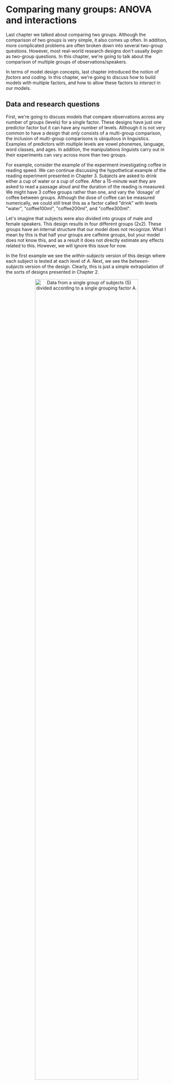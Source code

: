 


# Comparing many groups: ANOVA and interactions

Last chapter we talked about comparing two groups. Although the comparison of two groups is very simple, it also comes up often. In addition, more complicated problems are often broken down into several two-group questions. However, most real-world research designs don't usually *begin* as two-group questions. In this chapter, we're going to talk about the comparison of multiple groups of observations/speakers. 

In terms of model design concepts, last chapter introduced the notion of *factors* and *coding*. In this chapter, we're going to discuss how to build models with multiple factors, and how to allow these factors to *interact* in our models. 

## Data and research questions 
 
First, we're going to discuss models that compare observations across any number of groups (levels) for a single factor. These designs have just one predictor factor but it can have any number of levels. Although it is not very common to have a design that *only* consists of a multi-group comparison, the inclusion of multi-group comparisons is ubiquitous in linguistics. Examples of predictors with multiple levels are vowel phonemes, language, word classes, and ages. In addition, the manipulations linguists carry out in their experiments can vary across more than two groups. 

For example, consider the example of the experiment investigating coffee in reading speed. We can continue discussing the hypothetical example of the reading experiment presented in Chapter 3. Subjects are asked to drink either a cup of water or a cup of coffee. After a 15-minute wait they are asked to read a passage aloud and the duration of the reading is measured. We might have 3 coffee groups rather than one, and vary the 'dosage' of coffee between groups. Although the dose of coffee can be measured numerically, we could still treat this as a factor called "drink" with levels "water", "coffee100ml", "coffee200ml", and "coffee300ml".

Let's imagine that subjects were also divided into groups of male and female speakers. This design results in four different groups (2x2). These groups have an internal structure that our model does not recognize. What I mean by this is that half your groups are caffeine groups, but your model does not know this, and as a result it does not directly estimate any effects related to this. However, we will ignore this issue for now.

In the first example we see the *within-subjects* version of this design where each subject is tested at each level of $A$. Next, we see the *between-subjects* version of the design. Clearly, this is just a simple extrapolation of the sorts of designs presented in Chapter 2. 

<div class="figure" style="text-align: center">
<img src="./images/design_ch4_1.png" alt="Data from a single group of subjects (S) divided according to a single grouping factor A." width="80%" />
<p class="caption">(\#fig:F4-designfig)Data from a single group of subjects (S) divided according to a single grouping factor A.</p>
</div>

To analyze data like this, you should have it in a dataframe with one row for each observation. Then, one column should contain the dependent variable, the variable whose variation you're trying to predict. Another column should contain information about which group each observation belongs to (the factor). 

We're going to keep working with the Hillenbrand et al. data, that we have been discussing in every chapter to this point. This time we're going to work with all four groups of speakers: `b` (boys), `g` (girls), `m` (men), and `w` (women).


```r
# load brms
library (brms)
# load data from course website
url1 = "https://raw.githubusercontent.com/santiagobarreda/stats-class/master/data/"
h95 = read.csv (url(paste0 (url1, "03_h95_vowel_data.csv")))
```

Our potential research questions are substantially more complicated than in the two-group case. First, there are four groups now, meaning we could potentially make 6 2-group comparisons. Second, the groups differ along multiple dimensions, making it more difficult to make two-group comparisons that ask one single question. For example, the 'man' and 'girl' groups differ according to 'adultness' *and* 'gender.' How could we know what part of their f0 difference we should attribute to adultness and what part we should attribute to maleness?

<div class="figure">
<img src="04_files/figure-html/F4-datacomparison-1.png" alt="(left) Comparison of the four groups (middle) Comparison of productions based on whether the speaker is an adult (right) Comparison of all productions based on whether the speaker is male." width="768" />
<p class="caption">(\#fig:F4-datacomparison)(left) Comparison of the four groups (middle) Comparison of productions based on whether the speaker is an adult (right) Comparison of all productions based on whether the speaker is male.</p>
</div>

We can consider our data in several ways: as four independent groups, or as two 2-groups comparisons (adult vs child, female vs male). We're going to focus on the 4-way comparison first, and later talk about models that make multiple comparisons simultaneously. 

<div class="figure">
<img src="04_files/figure-html/F4-speakerboxplots-1.png" alt="(left) Boxplots presenting each speaker's production of f0 for boys (red), girls (yellow), men (green), and women (teal). (right) Densities of the overall distributions for each group." width="768" />
<p class="caption">(\#fig:F4-speakerboxplots)(left) Boxplots presenting each speaker's production of f0 for boys (red), girls (yellow), men (green), and women (teal). (right) Densities of the overall distributions for each group.</p>
</div>

### Factors as 'batches' effects

R treats nominal, categorical predictors as *factors* and assumes that each different label is a different group. Each group of a factor is called a *level*. Actually, we've been using factors all along because our `speaker` predictor is a factor and the individual participants are levels! As far as our models are concerned, participant/speaker/subject has no special status as a predictor and it is just a factor with many levels. 

When you have groups in your model that are 'thematically' related, you can 'batch' them together in a factor. For example you may have 4 groups of speakers based on native language. You can treat these four groups as levels of a factor. Implicitly, this tells your model that these four groups are related somehow. You know that they are related by being first language groups. However, keep in mind your model 'knows' next to nothing. Actually, the way you tell your model that these groups are related is precisely by treating them as levels of the same factor rather than as unrelated groups.

For example, the same speakers might be divided into women and men. This would introduce two new levels into our design. However, should we just through men and women into the language factor: Italians, Germans, English, Russians, Men and Women? We could definitely do this, no one ill stop us. But this doesn't make much *sense*. Instead, it makes sense to split these groups into two batches of levels: one factor with four language levels, and one factor with two gender levels. 

A `factor` is actually a data type in R. It's basically the same as a vector of words (or numbers!), but it has some additional properties that are useful. For example, consider our `group` predictor, which tells us which group each speaker falls into. Initially it is a character vector. We see that the first few tokens are produced by men (`m`), and that there is no numerical value associated with these letter labels. The `unique` function returns all unique labels in the vector, in the order that they appear in the vector. 


```r
# see the first 6 observations
head (h95$group)   
## [1] "b" "b" "b" "b" "b" "b"

# class starts as a character vector
class (h95$group)   
## [1] "character"

# no numerical values
head (as.numeric (h95$group))  
## Warning in head(as.numeric(h95$group)): NAs introduced by coercion
## [1] NA NA NA NA NA NA

# we can see the number of unique groups
unique (h95$group)  
## [1] "b" "g" "m" "w"
```

We can turn the character vector `group` into a factor vector `group_f`. The benefit of this is that these nominal labels now have an inherent ordering, and associated numerical values. R functions such as `brm` turn your nominal (non-numeric) predictors into factors in the process of fitting the model. Doing this yourself gives you control over how they will be handled. 


```r
# we can turn it into a factor in R
h95$group_f = factor(h95$group) 

# now it has official levels
levels(h95$group_f)  
## [1] "b" "g" "m" "w"

# now it has nuerical values
head (as.numeric (h95$group_f))  
## [1] 1 1 1 1 1 1
```

By default factor levels are ordered alphabetically. This means that if we are using sum coding we omit the `w` parameter (the 'last group') and if we are using treatment coding, the intercept will be equal to `m` (the 'first' group). You can control this behavior by re-ordering the factor levels as below:


```r
h95$group_f2 = factor (h95$group_f, levels = c('w','m','g','b'))

levels (h95$group_f2)
## [1] "w" "m" "g" "b"

# note that 'm' is now the second category
head (as.numeric (h95$group_f2))  
## [1] 4 4 4 4 4 4
```

After this reordering, we would omit the (last) `b` parameter under sum coding, and under treatment coding the first group (`w`) would be equal to the intercept. 

In general, representing all groups requires about one variable per group. Our single predictor, `group`, has four levels: `b`,`g`,`m`, and `w`. For models where the predictor is a factor with more than two levels, we can represent the predictor in a vector like this, $group_{[i]}$, where $i$ is a counter variable that goes from 1 to the number of groups. 

So the group effects can be represented in a vector as below, representing the effects (deviations from the intercept) for boys, girls, men and women:


```r
c(30, 32, -75, 13)
## [1]  30  32 -75  13
```

We can then make a short factor vector with the same labels used in this experiment. Below we can see the sequence of letter labels I specified, and their corresponding numeric values (based on alphabetical ordering).


```r
group_index = factor (c('b','w','m','w','g'))

data.frame (group_index, group_index_number = as.numeric (group_index))
##   group_index group_index_number
## 1           b                  1
## 2           w                  4
## 3           m                  3
## 4           w                  4
## 5           g                  2
```

We can then take this vector of factor levels and use it to generate a sequence of effects: 


```r
as.numeric (group_index)
## [1] 1 4 3 4 2

c(30, 32, -75, 13)[group_index]
## [1]  30  13 -75  13  32
```

Notice that the sequence of effects match the sequence of group levels, based on their numerical value. 

If every single group were to get an independent parameter represented in our regression equation, these would become very long and difficult to interpret. Instead, by treating the effects for the level of a factor as a vector, our models can represent a very large number of parameters in a concise way. For example, compare the following two possible implementations of our 4 group model (where $j$ is an index for our group effects):  

\begin{equation}
\begin{split}
\mu_{[i]} = Intercept + group_{[1]} + group_{[2]} + group_{[3]} + group_{[4]} \\
\mu_{[i]} = Intercept + group_{[j]} \\
\end{split}
(\#eq:40)
\end{equation}

It may seem like too much of a difference now, but later we have have many factors, some with dozens or hundreds of levels. In those cases, representing factor effects using vectors becomes essential. 

## Comparing four (or any number of) groups

We're first going to treat the four groups as if they had no internal structure. In this case it may not be the best approach for this data, since we know there are logical ways to subdivide men, women, boys and girls. However, this is a good starting point since many cases you will have several groups with no logical internal divisions.   

### The model

Our updated model is now: 

\begin{equation}
\begin{split}
\textrm{Likelihood:} \\
y_{[i]} \sim \mathcal{N}(\mu_{[i]},\sigma_{error}) \\
\mu_{[i]} = Intercept + group_{[\mathrm{group}_{[i]}]} + \alpha_{[speaker_{[i]}]} \\\\
\textrm{Priors:} \\
\alpha_{[speaker]} \sim \mathcal{N}(0,\sigma_{[speaker]}) \\ \\ 
Intercept \sim t(3, 220, 100) \\ 
group_{[\mathrm{group}]} \sim t(3, 0, 100) \\ 
\sigma_{error} \sim t(3, 0, 100) \\
\sigma_{speaker} \sim t(3, 0, 100) \\ 
\end{split}
(\#eq:41)
\end{equation}

Notice that for each trial number $i$ the group predictor is indexed by a variable called `group`. This is a bit confusing, but I am just trying to be consistent with how R does things. 

As noted above, a factor predictor like `group` is really just a bunch of numbers that represent group effects in a vector. So R really treats your `group` as a sequence of numbers representing group numbers. But it also calls the predictor in the model by that name! So, though it may look strange $group_{[\mathrm{group}_{[i]}]}$ just says that you have a predictor in your model called $group$ and it has a few possible values (four in this case). Also, you have a variable in your data with the same name (`group`) that tells you which value of your $group$ predictor to use for each observation! 

This may sound convoluted, but it is simply what I demonstrated in the end of the last subsection regarding the behavior of vectors and factors. Our model will estimate three $group$ effects (it must omit one). It estimates these from a the prior distribution specified in the model above ($group \sim t(3, 0, 100)$). Our *data* includes a predictor called `group` that simply tells us which value of our group effect to use in each trial (`group[i]` = $\mathrm{group}_{[i]}$). 

For example, above we saw that the first value of the `group` vector is 3. This means this speaker is a member of the `m` group. So, in our model above the equation determining $\mu_{[i]}$ will include the value $group_{[3]}$ in it because, for the third observation this predictor will be $group_{[\mathrm{group}_{[1]}=3]}$.

As in the previous chapters, we fit the models using weakly-informative priors. We're going to use sum coding, which means that the intercept will be the mean of all the groups, and group effects will be represented as differences from this mean. Remember that the missing group effect will be equal to the negative sum of the coefficients that *are* present. By default, R drops the *last* level from your factor, which in our case will be the `w` level. We can set R to use sum coding with the line below:


```r
options (contrasts = c("contr.sum","cont.sum"))
```

And fit the model below: 


```r
options (contrasts = c("contr.sum","cont.sum"))
# Fit the model yourself, or download pre-fit model from: 
# github.com/santiagobarreda/stats-class/tree/master/models
# and load after placing in working directory
#  model_four_groups = readRDS ('4_model_four_groups.RDS')set.seed (1)

model_four_groups =  
  brm (f0 ~ group + (1|speaker), data = h95, chains = 4, cores = 4, 
       warmup = 1000, iter = 11000, thin = 10, 
       prior = c(set_prior("student_t(3, 200, 100)", class = "Intercept"),
                              set_prior("student_t(3, 0, 100)", class = "b"),
                              set_prior("student_t(3, 0, 100)", class = "sd")))

#  saveRDS (model_four_groups, 'model_four_groups.RDS')
```


```r
# inspect model
model_four_groups
##  Family: gaussian 
##   Links: mu = identity; sigma = identity 
## Formula: f0 ~ group + (1 | speaker) 
##    Data: h95 (Number of observations: 1668) 
## Samples: 4 chains, each with iter = 11000; warmup = 1000; thin = 10;
##          total post-warmup samples = 4000
## 
## Group-Level Effects: 
## ~speaker (Number of levels: 139) 
##               Estimate Est.Error l-95% CI u-95% CI Rhat Bulk_ESS Tail_ESS
## sd(Intercept)    20.95      1.34    18.51    23.82 1.00     2080     2564
## 
## Population-Level Effects: 
##           Estimate Est.Error l-95% CI u-95% CI Rhat Bulk_ESS Tail_ESS
## Intercept   206.49      1.93   202.67   210.21 1.00     1474     2270
## group1       29.53      3.52    22.78    36.65 1.00     1253     2236
## group2       31.88      3.98    24.35    39.68 1.00     1565     2392
## group3      -75.18      2.90   -80.89   -69.62 1.00     1246     2383
## 
## Family Specific Parameters: 
##       Estimate Est.Error l-95% CI u-95% CI Rhat Bulk_ESS Tail_ESS
## sigma    11.86      0.22    11.46    12.31 1.00     3882     3814
## 
## Samples were drawn using sampling(NUTS). For each parameter, Bulk_ESS
## and Tail_ESS are effective sample size measures, and Rhat is the potential
## scale reduction factor on split chains (at convergence, Rhat = 1).
```
    
We can see that the intercept is the average of the group means, and our coefficients are equal to the centered group means. Notice that we use the hypothesis function to recover the final group coefficient using the negative sum of the coefficients that were estimated.


```r
# group means
means = tapply (h95$f0, h95$group, mean)

# overall mean
mean (means)
## [1] 206.51

# group means
means
##      b      g      m      w 
## 236.07 238.35 131.22 220.40

# centered means
means - mean (means)
##       b       g       m       w 
##  29.563  31.840 -75.293  13.890

# parameters = centered means
brms::hypothesis (model_four_groups, 
                  c("Intercept = 0",
                    "group1 = 0",
                    "group2 = 0",
                    "group3 = 0", 
                    "-(group1+group2+group3) = 0"))[[1]][,1:5]
##                      Hypothesis Estimate Est.Error CI.Lower CI.Upper
## 1               (Intercept) = 0  206.486    1.9287 202.6697  210.213
## 2                  (group1) = 0   29.532    3.5239  22.7831   36.645
## 3                  (group2) = 0   31.878    3.9764  24.3510   39.684
## 4                  (group3) = 0  -75.176    2.9037 -80.8886  -69.620
## 5 (-(group1+group2+group3)) = 0   13.766    2.9346   7.9231   19.379
```

Whn you fit a more traditional model, you can't just compare any groups you want. However, with these Bayesian models we can compare any groups we want by using comparisons of the posterior samples (as shown in chapter 3). For example, the difference between girls and boys can be found by asking if one minus the other equals 0 (which would be true if these were identical): 


```r
brms::hypothesis (model_four_groups, "group1 - group2 = 0")[[1]][,1:5]
##            Hypothesis Estimate Est.Error CI.Lower CI.Upper
## 1 (group1-group2) = 0  -2.3459    6.4375  -15.038   10.282
```

The result above suggests that the difference is very small (-2 Hz) and the 95% credible intervals spans a huge range (from -15 to +10)). As a result, the measured difference between these groups is not reliable, and may be very small or close to zero. Notice that in this summary I am focused on minimizing [type S and type M errors](https://statmodeling.stat.columbia.edu/2004/12/29/type_1_type_2_t/). This means I am worried about whether the effect is likely to be small or large, and negative or positive, rather than whether it is 'true' or 'false'. 

## Investigating many factors simultaneously: Analysis of Variance

Above, our model had a single 'batch' of groups. Another way to look at it is that the model predicted variation along a single *dimension*. However, we can categorize people (or observations) along multiple dimensions simultaneously. So, a speaker may be an adult *and* a woman, and not just and adult *or* a women. This is because adultness and gender are independent dimensions and the value of one does not affect the value of the other.  

We can return to the example of the reading experiment presented above. Recall that we had four groups varying along two 'dimensions': whether they drank coffee or water, and whether they were male or female. The figure below represents designs of this structure and shows three ways that these can be organized.   

The characteristics of *within-subjects* and *between-subjects* designs should be familiar by now. What is new is the 'mixed' design. In a mixed design, one or more factors are between-subjects, and the others are within-subjects. In the example below, $A$ is between-subjects but $B$ is within-subjects. Actually, the caffeine experiment we have been discussing would have to be a mixed design: subjects can be tested at both levels of "drink" (water and coffee) but not at both levels of gender. 

<div class="figure" style="text-align: center">
<img src="./images/design_ch4_2.png" alt="Data from a single group of subjects (S) divided according to a single grouping factor A." width="100%" />
<p class="caption">(\#fig:F4-designfig2)Data from a single group of subjects (S) divided according to a single grouping factor A.</p>
</div>

Our models can include any number of factors, and these can be *crossed* or *nested*. When two factors are crossed, this means that all levels of a factor appear at all levels of another factor. This is easiest to conceive of for participants (remember 'participant' is just factor!). Participants are 'crossed' with a factor when these are tested at all levels of a factor. So, a factor that varies within-subject is crossed with subjects. 

When one or more levels of a factor cannot be observed at all levels of another factor, then these are no longer crossed. When levels of one factor appear exclusively at specific levels of the other factor they are said to be *nested*. So, when different subsets of participants appear at different levels of a factor, the factor is crossed with subjects. 

In the images above, all of the examples cross $A$ and $B$. What would it look like for these factors to not be crossed? Well, one of the 'cells (boxes) would be completely missing observations. If this were to happen, we would lose the ability to make comparisons across groups involving the values in that cell. 

Designs where all the factors are crossed are sometimes called 'factorial' or 'orthogonal' designs. The name 'orthogonal' is particularly telling. It means 'at right angles, perpendicular' (from the greek stems "ortho-", meaning straight, right, and "-gon-", meaning side or angle). When you have orthogonal designs, that means that your 'dimensions' (i.e., factors) can be estimated independently. 

Consider what would have happened if you ran the coffee and reading time experiment and gave coffee only to women and water only to men. How would you know if the coffee is responsible for the difference or if it should be attributed to gender. What if you gave water and coffee to women but only water to men. This would allow you to test the "drink" effect with accuracy for women but not for men. Is it *necessary* that the results for women equal those of men? If so, why did we include gender as a predictor? 

The above example shows that if you want to be able to untangle the independent effects of gender and drink on reading time, you need to test all levels of gender at all levels of drink. In other words, estimating the independent effects of each factor, and the relationships between the factors, requires that factors be crossed so that the design is orthogonal.

In addition, orthogonal designs allow us to 'decompose' the variation in our data into individual components. If orthogonality lets us estimate the individual effects of different factors, we can divide the variation in our observations into that which can be attributed to the different factors in our design. This simple but extremely powerful idea is called the analysis of variance, discussed in more detail in the following section.

### Description of the model

In the previous section, we acted like we just had four different groups with no internal structure. Of course, we know that our groups differ systematically from each other in meaningful ways. For example, we might have chosen to fit two separate models that looked like this:

`brm (f0 ~ gender + (1|speaker)` 

`brm (f0 ~ adult + (1|speaker)` 

For several reasons (some of which we'll see very soon), it's preferable to fit a single model with both predictors at once, rather than fitting two separate models for each one. Our R model formula will now look like this, reflecting the influence of both predictors simultaneously:

`f0 ~ adult + gender + (1|speaker)`

This can be read like "f0 is distributed according to effects for speaker adultness and gender, with random intercepts for each speaker". You may have noticed that our model no longer includes the `group` predictor. This is because the `group` label is perfectly predictable on the basis of `adult` and `gender` (i.e., a member of the `g` group must have values of `female` and `child`). Basically, we have decomposed the groups into two components to help us understand the effect of each. This is simply and extension of what we have been doing from the start. For example our model was previously: 

$\mu_{[i]} = Intercept + (group_{\mathrm{group}_{[i]}}) + \alpha_{\mathrm{speaker}_{[i]}}$

However, since group can be exactly represented by combinations of gender and adult, our model sort of always contained this more-complicated model inside of it. We can expand the term in parenthesis as below:

$\mu_{[i]} = Intercept + (adult_{\mathrm{adult}_{[i]}} + gender_{\mathrm{gender}_{[i]}}) + \alpha_{\mathrm{speaker}_{[i]}}$

This is what can be referred to as an 'ANOVA-like' decomposition. ANOVA, the *AN*alysis *O*f *VA*riance, is general approach for understanding data by focusing on the sources of variance contained in it. We have actually been chipping away at the error variance little by little by making more complicated models.

Recall that our very first approach to understanding f0 looked like this:

$$
\sigma_{total} = \sigma_{error}
$$

In other words, all variation was error. After this we added between-speaker variation to the model, and removed that from the error.

$$
\sigma_{total} = \sigma_{speaker} + \sigma_{error}
$$

Now, our model can individually estimate the variation in observed f0 due adultness, gender, to between-speaker variation and to production error.
 
$$
\sigma_{total} = \sigma_{adult} + \sigma_{gender}+\sigma_{speaker} + \sigma_{error}
$$

Our complete model is now:

\begin{equation}
\begin{split}
\textrm{Likelihood:} \\
f0_{[i]} \sim \mathcal{N}(\mu_{[i]},\sigma_{error}) \\
\mu_{[i]} = Intercept + adult_{\mathrm{adult}_{[i]}}+gender_{\mathrm{gender}_{[i]}} + \alpha_{\mathrm{speaker}_{[i]}} \\\\
\textrm{Priors:} \\
\alpha_{speaker} \sim \mathcal{N}(0,\sigma_{speaker}) \\ \\ 
Intercept \sim t(3, 200, 100) \\ 
adult_{\mathrm{adult}} \sim t(3, 0, 100) \\ 
gender_{\mathrm{gender}} \sim t(3, 0, 100) \\ 
\sigma_{error} \sim t(3, 0, 100) \\
\sigma_{speaker} \sim t(3, 0, 100) \\ 
\end{split}
(\#eq:42)
\end{equation}

In plain English this says:

> "We expect the mean f0 produced by speakers from Michigan to vary according to a normal distribution with a trial-specific mean parameter. That mean varies based on whether the speaker is an adult/child and female/male, and some random speaker-dependent variation. Speaker-dependent variation in the means were modelled as coming from a normal distribution with a mean of zero and a standard deviation estimated from the data".

### Fitting the model and interpreting the results

Below we fit the model using the model structure outlined above.


```r
# Fit the model yourself, or download pre-fit model from: 
# github.com/santiagobarreda/stats-class/tree/master/models
# and load after placing in working directory
#  model_both = readRDS ('4_model_both.RDS')

set.seed (1)
model_both =  
  brm (f0 ~ adult + gender + (1|speaker), data = h95, chains = 4, cores = 4, 
       warmup = 1000, iter = 11000, thin = 10, 
       prior = c(set_prior("student_t(3, 200, 100)", class = "Intercept"),
                              set_prior("student_t(3, 0, 100)", class = "b"),
                              set_prior("student_t(3, 0, 100)", class = "sd"))) 
#  saveRDS (model_both, '4_model_both.RDS')
```


And we can inspect the model fixed effects:


```r
# inspect the fixed effects
brms::fixef (model_both)
##           Estimate Est.Error    Q2.5   Q97.5
## Intercept  209.134    2.6607 203.948 214.379
## adult1     -32.948    2.7316 -38.377 -27.657
## gender1     30.492    2.4980  25.494  35.394
```

We now have two non-Intercept 'Population-Level' effects: `adult1` and `gender1`, representing the categories 'adult' and 'female' respectively. Remember that since we used sum coding, the effects for the groups that are not represented ('child', 'male') are just the opposite sign of the groups that are represented. 

Below we calculate the mean f0 of the four groups, and find the average difference between two different arrangements of the group. First, we calculate the difference between the child groups and the adult groups. This tell us what the average differences is according to 'adultness'. Then, we do the same thing for the female and male groups to find the average difference according to 'gender'.   

Below, we can see that the Intercept (209 Hz) is reasonably close to the mean of the group means (206 Hz), and that the adult effect (-33 Hz) is about the same magnitude as the difference between the mean of the adult and child groups (30 Hz). However, the model seems to overestimate the average differences between male and female groups (30 Hz in model, 23 Hz in the data). 


```r
# grop means
means = tapply (h95$f0, h95$group, mean)
# overall mean in data 
mean (means)
## [1] 206.51
# group means
means
##      b      g      m      w 
## 236.07 238.35 131.22 220.40
# half the average adultness difference in data
((means['b']+means['g'])/2 - (means['m']+means['w'])/2) / 2
##      b 
## 30.701
# half the average gender difference in data
((means['g']+means['w'])/2 - (means['m']+means['b'])/2) / 2
##      g 
## 22.865
```

We can recover the group means by adding up the individual coefficients. This can be tedious and requires you to be careful and methodical, but isn't actually difficult. Remember that each of the four groups is uniquely identified by a combination of gender and adultness. To recover the group means we need to add the right combination of coefficients to the intercept. 

For example, the second hypothesis we are testing below says `Intercept + -adult1 + -gender1 = 0`. This hypothesis takes the overall mean and adds the effect for 'child' (`adult2`). Why did we use `-adult1` in the formula and not `adult2`? This is because our model *does not contain* a parameter called `adult2`. This parameter is not estimated in our model because `-adult1=adult2`. So, if we want the value of `adult2` we use `-adult1`, because `adult2` does not exist. Similarly, we add the effect for 'male' (`gender2`) using `-gender1`. Since we started with the overall mean f0 and add the effects for a 'male' and a 'child', this hypothesis estimates the group mean for 'boys'.


```r
tapply (h95$f0, h95$group, mean)
##      b      g      m      w 
## 236.07 238.35 131.22 220.40

# this hypothesis calculates the intercept, and 
# the group means for boys, girls, men, women
means_pred = brms::hypothesis (model_both, 
                               c("Intercept = 0",
                                 "Intercept + -adult1 + -gender1 = 0",
                                 "Intercept + -adult1 +  gender1 = 0",
                                 "Intercept +  adult1 + -gender1 = 0",
                                 "Intercept +  adult1 +  gender1 = 0"))[[1]][,1:5]
means_pred
##                         Hypothesis Estimate Est.Error CI.Lower CI.Upper
## 1                  (Intercept) = 0   209.13    2.6607   203.95   214.38
## 2 (Intercept+-adult1+-gender1) = 0   211.59    4.8403   202.16   221.42
## 3  (Intercept+-adult1+gender1) = 0   272.57    5.3907   262.09   283.07
## 4  (Intercept+adult1+-gender1) = 0   145.69    4.0108   137.79   153.42
## 5   (Intercept+adult1+gender1) = 0   206.68    3.8145   199.20   214.21
```

The predictions above are actually not a good match for our group means, suggesting that maybe our model is not capturing something important about our data. 

## Investigating model fit 

So far we've been working with very simple models and not worrying much about how well they 'fit', meaning how well they represent our data. Our reconstruction of the group means above suggests our current model may have some issues, and that we should be concerned about its fit.  

We can investigate model fit with a 'posterior predictive check'. The 'posterior predictions' made by your model are the values predicted by your model for each data point, for each set of posterior samples. Effectively, these are the $\mu_{[i]}$ predicted by your model for each trial. For example, our current model looks like this:

$\mu_{[i]} = Intercept + adult_{[\mathrm{adult}_{[i]}]} + gender_{[\mathrm{gender}_{[i]}]} + \alpha_{[\mathrm{speaker}_{[i]}]}$

This model equation predicts a different $\mu$ for each trial by combining the intercept and appropriate coefficients for the trial. These predicted values can then be used with the error estimated by the model ($\sigma_{error})$) to generate simulated data using a normal distribution, like this $\mathcal{N}(\mu_{[i]},\sigma_{error})$.

This technique is called 'posterior prediction', and it can be used to assess how well your model fits your data. If your model really 'gets' your data, the fake data it makes will be exactly like your real data. If the fake data your model generates looks substantially different from your real data, that suggests a fundamental misalignment between your model and your data. 

The `brms` package has a `predict` function which can help you make these predictions easily. 


```r
y_pred = predict (model_both)

head (y_pred)
##      Estimate Est.Error     Q2.5    Q97.5
## [1,] 243.7989  12.55577 219.4143 268.7087
## [2,] 278.3190  12.55514 253.8997 303.1478
## [3,] 207.7220  12.36896 183.2782 231.7484
## [4,] 247.0643  12.28252 223.5102 270.6152
## [5,] 218.6251  12.50744 193.1472 243.4518
## [6,] 300.9915  12.43985 276.3581 325.2514
```

The output of prediction, `y_pred`, has four columns and as many rows as you had observations. These contain a predicted value for each datapoint, but also information about credible intervals around the predictions. The reason we can get intervals around our predictions is because our model produces a different prediction for each set of posterior samples! This means that if we have 4000 samples we actually have 4000 slightly different models and 4000 slightly different predictions. So, in addition to information about the most probable estimates, we get information about expected variation around these estimates.

Below, I make predictions without random effects (`re_formula = NA`). 


```r
y_pred_no_re = predict (model_both, re_formula = NA)
```

This corresponds to a model like below, *without* speaker adjustments:  

$\mu_{[i]} = Intercept + adult_{adult_{[i]}} + gender_{gender_{[i]}}$

The posterior predictions made by this model will help us understand how well our model represents average f0 based only on group averages, without the speaker-dependent adjustments.

Below we can see that the model with speaker adjustments does a very good job of predicting f0, with most credible intervals for most predictions overlapping with the diagonal (diagonal = perfect prediction). On the other hand, without speaker adjustments the predictions for many high-f0 speakers lie left of the diagonal, meaning our predictions are higher than they should be. 

<div class="figure">
<img src="04_files/figure-html/F4-postpred1-1.png" alt="(left) Posterior predicted f0 for the model with speaker random effects. (right) Posterior predicted f0 for the model without speaker random effects" width="768" />
<p class="caption">(\#fig:F4-postpred1)(left) Posterior predicted f0 for the model with speaker random effects. (right) Posterior predicted f0 for the model without speaker random effects</p>
</div>

The above plots are good for basic analysis, but it's hard to get a good idea of the source of our problems using these plots. We can get a much better idea of how our model is performing by using an 'interaction plot'. 

## Interactions and interaction plots

[Interactions](http://glimo.vub.ac.be/downloads/interaction.htm) and understanding their graphical representations is extremely important. In many if not most models with multiple predictors, researchers will need to at least consider the effects of interactions in their models. 

We can think of a single effect representing a difference between groups as a slope. For example, in the left panel below I plotted the mean f0 produced by males and female speakers from the Hillenbrand et al. data at x-axis locations 0 and 1. The difference in the group means is -55 Hz (females 225 Hz, males 170 Hz). As a result, the line formed by joining these groups has a slope of -55 (i.e., it drops 55 Hz from 0 to 1). We can use any arbitrary x axis distance to calculate slopes, as long as we are consistent. However, there are obvious practical advantages to choosing to calculate these slopes over the arbitrary 'distance' of 1. In the middle panel we see the effect for adultness, which shows a positive slope for the difference from adult to child: the f0 increases by about 60 Hz. 

The plots highlighting the effects for adultness and gender are 'main effects' plots. You may have heard things like "the analysis showed a significant main effect for so and so...". Main effects are the average effects for one predictor averaged across everything else. Saying 'averaged across everything else' basically means we are ignoring everything else. A person looking only at the left plot would not realize our data also investigates the effect of adultness. We have 'erased' the differences in adultness by averaging across all levels of that factor.

Another way to think of main effects are that they are 'marginal' effects. They are the overall average difference. Someone might ask you, "whats the average difference between the f0 produced by male and female speakers in Michigan?" and you can respond "55 Hz". However, sometimes the answer is not so simple, and it starts more like: "well... it depends". Interactions represent situations like these, where the effect of one variable depends on, or is *conditional* on, the value of some other variable. 

<div class="figure">
<img src="04_files/figure-html/F4-interactionplot-1.png" alt="Plots showing different ways to consider our f0 data." width="768" />
<p class="caption">(\#fig:F4-interactionplot)Plots showing different ways to consider our f0 data.</p>
</div>

In the right panel above we see a two-way interaction plot. Interaction plots show you what are called the [simple effects](http://glimo.vub.ac.be/downloads/simpleeffect.htm) of your predictors (sometimes also called the *simple main effects*). The simple effects are the 'conditional probabilities': the effects of your factor, conditional on the level of another factor. For example, the left plot shows the overall (marginal) effect for gender. The right plot also shows the effect for gender. However, it uses a blue line to show the effect for gender in adults (gender given adultness) and a green line to show the effect for children for children (gender given childness). As a result, we can consider the effects of gender *conditioned* on adultness, and see how these might differ. 

So, main effects show you the effect for a factor, and simple effects show you the effects of the factor *depending* on the value of other things. 

If adultness in no way affected f0, the right panel should look identical to the left panel. If adultness affected f0 in the same way across genders, we would see parallel lines in the right plot. This is because if you are adding a *single value* to each end of the adult line, the line indicating the gender effect for adults (broken green line) would just slide up and down the f0 axis but would not change in slope. There is no way to make the green and blue lines above to match by adding a single value to either. This indicates we have an interaction in our data. 

In general, when we see lines that are not parallel, that means there may be an interaction in our data. In the absence of an interaction, we could just answer the question "whats the average difference between males and females in your sample?" with a number like 55 Hz. In the presence of an interaction we need to consider the *conditional effects* of each predictor, at the levels of the other predictor. 

The idea of conditional effects *feels* complicated, but it is something we all understand intuitively. How much progress will a person learning a second language make in a year? What if I told you that one group of speakers is 3 and the other is 65. You *know* that makes a difference, which is to say, that you *know* there is an interaction between the effect time spent learning a language, and the age at which the learner begins. 

Furthermore, we all intuitively understand interactions whenever we correctly interpret the information presented in an interaction plot as above. There is a large negative slope for gender for adults. This tells us that gender has a large effect on f0 for adults. However, the slope for gender is basically zero for children. So, we might say "there is a large f0 difference for adult males and females in our sample, but basically no gender based difference for children". Alternatively, we might look at the changing effect for gender across adultness levels. If we did this, we might say "there is a small effect for adultness in the average f0 produced by females, but a very large effect for adultness for males". Anyone who is able to make such a statement based on the information in the plot above *understands* interactions, whether or not they know how to relate this concept to the mathematical formalisms used to implement this concepts in regression models. 

In summary, if the answer to "what is the effect of X on Y" is "well, it depends on the values of Z", you have an interaction in your data. When you have substantial interactions present in your data and you do not include these in your model, this can cause a problem for your model fit.

Before moving on from interactions, we need to discuss the relationshpi between interactions and the crossing of factors. The only thing you definitely need to be aware of is that you cannot estimate interactions of factors are not crossed. This is kind of obvious if you think about it. Interactions are conditional effects, and crossing means you observed all combinations. If you did not observe all combinations, you are not in a position to tell me about how effects vary for specific combinations.  


### Interactions in our f0 data

Above we made posterior predictions of our data using our model, with and without the inclusion of the speaker random effects. We can see that when random effects are included, prediction is quite good. This is not surprising since the speaker-specific intercept adjustments allow for each speaker's mean f0 to be modeled effectively. However, we see that the predictions made by our model are substantially and systematically wrong in the absence of the speaker random intercepts. 

It's clear that the problem with our predictions in the right panel is that the lines are parallel. As we've just discussed, in the absence of interactions, interaction plots contain only parallel lines. Well, since our model (`model_both`) does not include interaction terms it cannot represent interactions, and so is only capable of producing predictions that result in parallel lines. This means it is not capable of representing the pattern in our data!

This is an important point worth considering. Your model is a little universe you made up, and it only includes the information you included in it. This 'universe' only contains parallel lines because we only included that capability. So, the fact that your model generates parallel lines does not in any way 'prove' that the lines are parallel, because they were bound to be so. In order to properly model the group differences, and to really understand whether interactions are present in the data, the model must be *built* in a way that allows it to represent the interactions in our data. 


```r
par (mfrow = c(1,3), mar = c(4,4,3,2))

plot.interaction (h95$gender, h95$adult, h95$f0, col=3:4, ylim=c(130,280),lwd=3,
                  type='b',pch=c(16,17),cex=1.5,main="Data",legend = FALSE)

plot.interaction (h95$gender, h95$adult, y_pred[,1], col = 3:4,lwd=3, type='b',
                  pch = c(16,17), cex = 1.5, ylim = c(130,280),
                  main="Pred. with RE",legend=FALSE)

plot.interaction (h95$gender, h95$adult, y_pred_no_re[,1],col=3:4, lwd=3,
                  type = 'b', pch = c(16,17), cex = 1.5, ylim = c(130,280),
                  main="Pred. without RE", leg.x=1.8,leg.y=270, xlim=c(.95,2.3))
```

<div class="figure">
<img src="04_files/figure-html/interactionplot3-1.png" alt="Interaction plots showing comparing our f0 data to different posterior predictions, with and without RE (random effects)." width="768" />
<p class="caption">(\#fig:interactionplot3)Interaction plots showing comparing our f0 data to different posterior predictions, with and without RE (random effects).</p>
</div>


## Investigating interactions with a model

The model presented above (`model_both`) requires only a slight tweak to include a term representing the interaction in our data. There are two ways to include interactions in R model formulas, as shown below:

`f0 ~ adult + gender + adult:gender + (1|speaker)` 
&nbsp;

`f0 ~ adult * gender + (1|speaker)`

The first way includes an explicit interaction term, `adult:gender`. The syntax for these is `X:Z` for an interaction between effects `X` and `Z`, `W:X:Z` for a three-way interaction, and so on. The second way uses `*` between our two predictors. This tells R to include those predictors, and the interactions between them. This can be much faster then specifying all interactions, but you lose control over which ones you include. For example the first formula implies the second, but cannot represent the third (since it omits the `X:W` interaction):

`y ~ Z * X * W` 
 &nbsp;

`y ~ Z + X + W + Z:X + Z:W + X:W + Z:X:W` 
&nbsp;
 
`y ~ Z + X + W + Z:X + X:W + Z:X:W`  

Our full model specification now includes an *interaction* term that can help explain variation that cannot be explained by the independent effects of adultness and gender. This interaction term helps us model the *conditional* effect of one predictor given the other. 


\begin{equation}
\begin{split}
\textrm{Likelihood:} \\
y_{[i]} \sim \mathcal{N}(\mu_{[i]},\sigma_{error}) \\
\mu_{[i]} = Intercept + adult_{\textrm{adult}_{[i]}} + gender_{\textrm{gender}_{[i]}}+ adult:gender + \alpha_{speaker_{[i]}} \\\\
\textrm{Priors:} \\
\alpha_{speaker} \sim \mathcal{N}(0,\sigma_{speaker}) \\ \\ 
Intercept \sim t(3, 200, 100) \\ 
adult_{[i]} \sim t(3, 0, 100) \\ 
gender_{[i]} \sim t(3, 0, 100) \\ 
adult:gender \sim t(3, 0, 100) \\ 
\sigma_{error} \sim t(3, 0, 100) \\
\sigma_{speaker} \sim t(3, 0, 100) \\ 
\end{split}
(\#eq:43)
\end{equation}

In plain English this says:

> "We expect the mean f0 produced by speakers from Michigan to vary according to a normal distribution with a trial-specific mean parameter. That mean varies based on whether the speaker is an adult/child and female/male, including the interaction of these two predictors. Random speaker-dependent variation in means was modelled as coming from a normal distribution with a mean of zero and a standard deviation estimated from the data".


### Fitting the model and interpreting the results

Below we fit the model which now includes an interaction term representing the changing effect of gender and adultness on average f0. 


```r
# Fit the model yourself, or download pre-fit model from: 
# github.com/santiagobarreda/stats-class/tree/master/models
# and load after placing in working directory
#  model_interaction = readRDS ('4_model_interaction.RDS')

set.seed (1)
model_interaction =  
  brm (f0 ~ adult + gender + adult:gender + (1|speaker), data = h95, 
       chains = 4, cores = 4, warmup = 1000, iter = 11000, thin = 10, 
       prior = c(set_prior("student_t(3, 200, 100)", class = "Intercept"),
                              set_prior("student_t(3, 0, 100)", class = "b"),
                              set_prior("student_t(3, 0, 100)", class = "sd"))) 

#  saveRDS (model_interaction, '4_model_interaction.RDS')
```


Remember that this line `set_prior("student_t(3, 0, 100)", class = "b")` sets the prior for all non-intercept 'Population-Level' predictors. This allows you to efficiently set priors for the adult, gender, and adult:gender predictors in your model in a single line, and becomes more and more useful as our models grow more complex. 

A look at the model output above indicates that we have a large interaction term. In fact, our interaction is as large as the 'main' effect for gender! Our interaction basically says that sometimes being a male *and* being an adult results in a different f0 than can be predicted by maleness and adultness independently. In cases with large interactions we have to be very careful about interpreting the main effects. In other words, when the answer to a question is "it really depends", you should be wary of making blanket statements. For example: how good can a speaker get at a second language in one year? The interaction between age and language learning is so large that it doesn't even really make sense to answer this in a single way for all learners.


```r
# inspect fixed effects
brms::fixef (model_interaction)
```

```
##                Estimate Est.Error    Q2.5   Q97.5
## Intercept       206.561    1.9131 202.783 210.275
## adult1          -30.669    1.9366 -34.465 -26.876
## gender1          22.892    1.9742  18.938  26.761
## adult1:gender1   21.719    1.9188  17.867  25.461
```

We need to talk about why there is only a single interaction term. The reason for this is related to the same reason we can't get estimates for all our group effects (i.e., linear dependence). The number of terms you can estimate is generally one fewer than the number of levels. For interaction terms, the number of parameters is equal to (number of levels of factor A - 1)x(number of levels of factor B - 1). Since each of our factors have two levels, we can only estimate one parameter, (2-1)x(2-1)=1. 

The interaction term is just another element of your prediction equation (i.e., $\mu + x_1+x_2...$) intended to help explain variation that can't be predicted by the independent effects of the other predictors in the model. If there is no interaction in your data, then the value of the interaction terms will be zero and your model will look just as if you had not even included the interaction at all. 

Recovering the predicted group means based on the coefficient values is straightforward, but a bit tedious: we must now either add or subtract the value of the interaction term (`adult1:gender1`) from each group. We can easily determine which to do for this model because the sign on the interaction term is the product of the signs on the relevant 'main effects' terms.  

Before doing this however, we need to talk about what `adult1:gender1` means. This can be read aloud as "the effect of `adult1` given (conditional on) `gender1`". If we wanted to find the simple effect for being an adult (`adult1`) given femaleness (`gender1`) we should add the main effect for `adult1` to the conditional effect for `adult1` given `gender1` as in `adult1 + adult1:gender1`. In other words, the expected pitch for adults that are female considers the effects for adultness, butl also the unique effect that adultness has for female speakers.

Importantly, `adult1:gender1` has the same value as `gender1:adult1` *would have if it existed*, but remember that is does not. This means that to find the simple effect of `gender1` given `adult1`, we also have to carry out an operation like `gender1 + adult1:gender1`. This is because, mathematically, this is equivalent to combining `gender1 + gender1:adult1` since `adult1:gender1` must equal `gender1:adult1`.

Figure \@ref(fig:F4-interactionfig) presents an example of how our interaction plot can be built up from the components in our fixed effects above, and is very useful for understanding the geometry of main effects and interactions. In (a) we see that the intercept lifts up a line from 0 to the level of the overall mean f0 of 206 Hz. Then the effect for `adult1` (adult, -30 Hz) and `-adult1` (children, -(-30 Hz)) are added to this value, causing the separation between the lines indicating a 'main effect' for adultness. Notice that the lines are parallel, and also parallel to the x-axis. This is because we have not added either an effect for gender (indicated along the x axis), or an interaction between gender an adultness. 

In (b) we see the addition of the gender effect: `gender1` (female, 22 Hz), and  `-gender1` (male, -22 Hz). Notice that the effect is added to one point on the x axis and subtracted to the other point in the x axis. The result is a slope, and the same slope for both lines (i.e. no interaction yet). Panel (c) shows the addition of all of the effects shown in the top row, and the results of a model that includes both main effects both no interaction. 

In (e) we add the gender interaction `adult1:gender1`, which was 21 Hz. Notice that the interaction effect has different when added to the same line, and also given a certain x axis position across lines. There is an obvious reason for why this *must* be the case, and why we only get one interaction term. Focus on the blue line in (e) and its average value, which represents the mean f0 produced by children in our sample. Whatever this average value, it is fixed for this data and *cannot* change. So, when we add `adult1:gender1` to the left end of the blue line, we must therefore subtract the same amount to the right end. Failure to do this would cause the blue line to *move up along the y axis*. This would mean the average f0 of children went up, which is not possible for this fixed set of data. Instead, the interactions can only make the blue line spin like a propeller around its fixed average value.

Although it is a little harder to visualize with the way the interaction plots below are set up, the same sort of constraints mean that the interaction terms in the same x-axis location must also equal but have opposite signs. As a result, we can get only a single independent interaction term when we combine two factors with two levels each!


<div class="figure">
<img src="./images/interactionplot.png" alt="An interaction plot built up from its individual components." width="100%" />
<p class="caption">(\#fig:F4-interactionfig)An interaction plot built up from its individual components.</p>
</div>

Below, we use the `hypothesis` function provided in `brms` to reconstruct expected group means given the fixed effects above. The fifth hypothesis we are testing below is the simplest to understand, so we will start there. This hypothesis asks whether the sum of the `Intercept`, `adult1` (the effect for adults), `gender1` (the effect for femaleness), and `adult1:gender1` (the effect for adults given femaleness). Because of the specific combination of parameters values we combined, this results in the comparison of the 'girl' mean f0 to zero. 

The second hypothesis we are testing below says `Intercept + -adult1 + -gender1 + adult1:gender1 = 0`. Since we have flipped the sign on `adult1` and `gender1`, these now correspond to the effects of the groups the were *not* estimated, 'child' and 'male'. These coefficients *would* be called `adult2` and `gender2`. However, since we cannot estimate these and these do not exist in our model, we flip the sign on the coefficients that *are*present in our model. Since we combined the effects for male children, the second hypothesis below compares the mean f0 for 'boys' to 0.

If you look at the hypotheses below, you will see that these generate the predicted group means for our four speaker groups, and that the sign on the interaction terms always depends on the signs of the corresponding main effects terms. Furthermore, we can see that the inclusion of an interaction term allows our model to capture group averages more accurately than the model without intercepts.
 

```r
# actual data means
tapply (h95$f0, h95$group, mean)
##      b      g      m      w 
## 236.07 238.35 131.22 220.40
# intercept, boys, girls, men, women
means_pred_interaction = brms::hypothesis (model_interaction, 
              c("Intercept = 0",
                "Intercept + -adult1 + -gender1 +  adult1:gender1 = 0",
                "Intercept + -adult1 +  gender1 + -adult1:gender1 = 0",
                "Intercept +  adult1 + -gender1 + -adult1:gender1 = 0",
                "Intercept +  adult1 +  gender1 +  adult1:gender1 = 0"))[[1]][,1:5]
# predictions with no interaction term
means_pred
##                         Hypothesis Estimate Est.Error CI.Lower CI.Upper
## 1                  (Intercept) = 0   209.13    2.6607   203.95   214.38
## 2 (Intercept+-adult1+-gender1) = 0   211.59    4.8403   202.16   221.42
## 3  (Intercept+-adult1+gender1) = 0   272.57    5.3907   262.09   283.07
## 4  (Intercept+adult1+-gender1) = 0   145.69    4.0108   137.79   153.42
## 5   (Intercept+adult1+gender1) = 0   206.68    3.8145   199.20   214.21

# predictions with interaction term
means_pred_interaction
##                                        Hypothesis Estimate Est.Error CI.Lower
## 1                                 (Intercept) = 0   206.56    1.9131   202.78
## 2 (Intercept+-adult1+-gender1+adult1:gender1) = 0   236.06    4.1908   227.91
## 3 (Intercept+-adult1+gender1+-adult1:gender1) = 0   238.40    4.8091   229.01
## 4 (Intercept+adult1+-gender1+-adult1:gender1) = 0   131.28    3.1841   124.90
## 5   (Intercept+adult1+gender1+adult1:gender1) = 0   220.50    3.0216   214.48
##   CI.Upper
## 1   210.27
## 2   244.45
## 3   247.64
## 4   137.39
## 5   226.44
```

Below I print the estimates of the 'fixed' effects in the model so we can focus on those. If you fit a model like this and are having trouble interpreting it, I would really encourage you to write down an interpretation using pen and paper, focusing on the decomposition of values provided by the regression model. 


```r
brms::fixef (model_interaction)
##                Estimate Est.Error    Q2.5   Q97.5
## Intercept       206.561    1.9131 202.783 210.275
## adult1          -30.669    1.9366 -34.465 -26.876
## gender1          22.892    1.9742  18.938  26.761
## adult1:gender1   21.719    1.9188  17.867  25.461
```

For example, the average f0 is 206. The gender difference is 46 Hz (23 * 2) between groups, and there is a gender-based 23 Hz deviation from the mean between groups. This means that, overall, the male and female averages are about 183 and 229 Hz (206 ± 23). 

However, the `adult1:gender1` interaction is 22 Hz. This means that when the speaker was an adult (`adult1`), the gender difference was nearly doubled. We know this because the effect for `gender1` is 22.8, and the effect for `gender1` **given** `adult1` (`adult1:gender1`, which is the same thing as `gender1:adult1`) is 21.7 Hz higher than that. So, the total effect for f0 across adults is about  22.8 + 21.7 = 44.5, suggesting a difference in f0 between the groups of 89 Hz (44.5 * 2). 

I am going to basically restate what I just said because it is very important. The effect for `gender` is 22.8, and the effect for `gender1:adult1` is further 21.7 Hz. As a result, the cumulative effect for gender1 (female) given adult1 (adult) is `gender1 + gender1:adult1 = 44.5`. 

In contrast, the fact that `adult1:gender1 = 21.7` indicates that `adult2:gender1 = -21.7`. This is because since `adult1:gender1` represents the effect of `gender1` *given* `adult1`, the effect given `adult2` must be opposite in sign (because of sum coding). So, we can say that although the effect for gender is 22.9 overall, given that the speaker is a child (`adult2`), this effect is 21.7 Hz lower than the 'main effect' estimate. So, for children we expect an f0 effect of 22.9 - 21.7 = 1.2, suggesting a group difference of 2.2 Hz. In other words, the effect of gender is basically zero given that the speakers are children. 

We can consider the effects the other way. The marginal effect for `adult1` is -30, meaning that when speakers are adults, their f0 is 30 Hz lower than the overall average. However, `adult1:gender1 = 21.7`, meaning that *if* the speaker is female (`gender1`), then the expected effect of adultness is reduced (-30 + 21.7 = -8.3) so that the expected group difference is only 17 Hz. On the other hand, when the speaker is a male (`gender2`) then the interaction term should be flipped in sign (`adult1:gender2 =  -21.7`). This means that the effect of adultness, conditional on the speaker being male is nearly doubled (-30 + -21.7 = -51.7). 

When considered in this way all these coefficients are just telling us what we already knew from looking at the interaction plot: f0 varies substantially based on gender for adults but not for children. Or: f0 varies substantially as a function of adultness for males but much less for females. 

### Assessing model fit

We can asses model fit for the model including interaction terms by making more posterior predictions with our new model.


```r
y_pred_int = predict (model_interaction)
y_pred_no_re_int = predict (model_interaction, re_formula = NA)
```

We can make more interaction plots using our data and our posterior predictions. Below I compare our data, the predictions of our original model, and the predictions of our model that includes interactions (both models with no random effects). Whereas the model with no interactions enforced parallelism on the effects, our new model is able to capture the conditional nature of gender given adultness in our data. 


```r
par (mfrow = c(1,3), mar = c(4,4,3,2))

plot.interaction (h95$gender, h95$adult, h95$f0, col=3:4, ylim=c(130,280),lwd=3,
                  type='b',pch=c(16,17),cex=1.5,main="Data",legend = FALSE, ylab = 'f0 (Hz)')

plot.interaction (h95$gender, h95$adult, y_pred_no_re[,1],col=3:4, lwd=3,
                  type = 'b', pch = c(16,17), cex = 1.5, ylim = c(130,280),
                  main="No Int. no RE", legend = FALSE, ylab = 'f0 (Hz)')

plot.interaction (h95$gender, h95$adult, y_pred_no_re_int[,1],col=3:4, lwd=3,
                  type = 'b', pch = c(16,17), cex = 1.5, ylim = c(130,280),
                  main="With Int. no RE", leg.x=1.8,leg.y=270, xlim=c(.95,2.3), ylab = 'f0 (Hz)')
```

<div class="figure">
<img src="04_files/figure-html/interactionplot2-1.png" alt="Interaction plots showing comparing our f0 data to posterior predictions, with and without interaction terms (neither contains Random Effects)." width="768" />
<p class="caption">(\#fig:interactionplot2)Interaction plots showing comparing our f0 data to posterior predictions, with and without interaction terms (neither contains Random Effects).</p>
</div>

For the first time, we have a model that really does a reasonably-good job of representing the information in our data. The model can capture the gender-dependent nature of age-based f0 differences, and separately estimates between group variation and between group variation. 

### Making plots 

There are many ways to make 'nice' graphics using brms models. There are many excellent resources for how to make slick graphics using packages like `ggplot2` and `bayesplot`. In general these packages make figures that are nice but sometimes too 'fancy' for many purposes where simple black and white graphics are needed. As a result, I'm going to focus on making simple line plots (like those common in journal articles) using base R graphics.     
The standard information provided in the output of `brm` model summaries can be used to make plots. These summaries always contain (among other things) these four columns in the same order: the mean estimate, the standard deviation, and the lower and upper credible intervals. I wrote a small function called `brmplot` that will help draw effects plots easily using these summaries. The `brmplot` function takes in a matrix containing these columns and makes plots showing the means and credible intervals of different effects, assuming that each row is an effect.

Below I get a summary of the fixed effects. I make plots of these effects in two orientations. In each one I omit the Intercept estimate as the magnitude of this is so different that it cannot easily be included on the plot. There is nothing special about these plots, but they are extremely effective at quickly communicating model information.


```r
fixef_interaction = brms::fixef (model_interaction)

fixef_interaction
##                 Estimate Est.Error      Q2.5     Q97.5
## Intercept      206.56112  1.913081 202.78344 210.27475
## adult1         -30.66934  1.936608 -34.46529 -26.87641
## gender1         22.89211  1.974245  18.93775  26.76101
## adult1:gender1  21.71878  1.918765  17.86664  25.46130
```


```r
par (mfrow =c(1,2), mar = c(8,3,1,1))
brmplot (fixef_interaction[-1,]) ; abline (h = 0,lty=3)
par (mar = c(3,8,1,1))
brmplot (fixef_interaction[-1,], horizontal = FALSE) ; abline (v=0,lty=3)
```

<div class="figure">
<img src="04_files/figure-html/brmsplot-1.png" alt="Horizontal and vertical plots of our fixed effects. Points indicate posterior means and lines indicate span of 95% credible intervals of the posterior distribution of the parameter." width="768" />
<p class="caption">(\#fig:brmsplot)Horizontal and vertical plots of our fixed effects. Points indicate posterior means and lines indicate span of 95% credible intervals of the posterior distribution of the parameter.</p>
</div>

Although these plots help to effectively communicate information about your model parameters, representations of the data such as the interaction plots above are also crucial to help the reader understand the patterns in your data. 

## Frequentist corner

### Bayesian multilevel modesl vs. lmer

This is going to be a short one! The main shortcoming when it comes to `lmer` and fitting ANOVA-type models, is that there is no easy way to compare group effects within the model. For example, we can fit the model below which encodes the difference between each group mean and the overall mean.


```r
lmer_four_groups = lme4::lmer (f0 ~ group + (1|speaker), data = h95)
summary (lmer_four_groups)
## Linear mixed model fit by REML ['lmerMod']
## Formula: f0 ~ group + (1 | speaker)
##    Data: h95
## 
## REML criterion at convergence: 13468
## 
## Scaled residuals: 
##    Min     1Q Median     3Q    Max 
## -4.644 -0.561 -0.086  0.470  4.808 
## 
## Random effects:
##  Groups   Name        Variance Std.Dev.
##  speaker  (Intercept) 430      20.7    
##  Residual             141      11.9    
## Number of obs: 1668, groups:  speaker, 139
## 
## Fixed effects:
##             Estimate Std. Error t value
## (Intercept)   206.51       1.91  107.93
## group1         29.56       3.44    8.59
## group2         31.84       3.91    8.15
## group3        -75.29       2.93  -25.73
## 
## Correlation of Fixed Effects:
##        (Intr) group1 group2
## group1  0.065              
## group2  0.287 -0.464       
## group3 -0.216 -0.286 -0.402
```

The results provided by `lmer` are very similar to those provided by `brm`:


```r
brms::fixef (model_four_groups)
##           Estimate Est.Error    Q2.5   Q97.5
## Intercept  206.486    1.9287 202.670 210.213
## group1      29.532    3.5239  22.783  36.645
## group2      31.878    3.9764  24.351  39.684
## group3     -75.176    2.9037 -80.889 -69.620
```

Group 1 (boys) and group 2 (girls) have very similar effects to each other. Are they different? Using our `brm` model this can be answered easily, as shown above (and reproduced below):


```r
brms::hypothesis (model_four_groups, "group2 - group1 = 0")[[1]][,1:5]
##            Hypothesis Estimate Est.Error CI.Lower CI.Upper
## 1 (group2-group1) = 0   2.3459    6.4375  -10.282   15.038
```

Unfortunately, there is no way to answer this question given the information presented in the `lmer` model above. This is because the effects are only being estimates as differences to the mean, and not to group 1 or group 2. If we *did* want to investigate this difference specifically, we would need to refit the model using a different coding scheme. For example, if we used treatment coding group 1 (boys) would be the intercept, and the group effects would represent differences to this. We fit a model like this below:


```r
options (contrasts = rep("contr.treatment",2))
lmer_four_groups_treatment = lme4::lmer (f0 ~ group + (1|speaker), data = h95)
summary (lmer_four_groups_treatment)
## Linear mixed model fit by REML ['lmerMod']
## Formula: f0 ~ group + (1 | speaker)
##    Data: h95
## 
## REML criterion at convergence: 13466
## 
## Scaled residuals: 
##    Min     1Q Median     3Q    Max 
## -4.644 -0.561 -0.086  0.470  4.808 
## 
## Random effects:
##  Groups   Name        Variance Std.Dev.
##  speaker  (Intercept) 430      20.7    
##  Residual             141      11.9    
## Number of obs: 1668, groups:  speaker, 139
## 
## Fixed effects:
##             Estimate Std. Error t value
## (Intercept)   236.07       4.04   58.39
## groupg          2.28       6.29    0.36
## groupm       -104.86       5.11  -20.50
## groupw        -15.67       5.05   -3.10
## 
## Correlation of Fixed Effects:
##        (Intr) groupg groupm
## groupg -0.643              
## groupm -0.791  0.508       
## groupw -0.800  0.514  0.632
```

Notice that our group 2 predictor (`group`) is now equal to 2.3, the Hz difference between boys and girls. The value of the standard error (`Std. Error`) is 6.3, representing the uncertainty in the estimate. These values correspond closely to the estimates of 2.3 and 6.4 respectively provided by our Bayesian model using the hypothesis function above.

Obviously this situation is not ideal if you plan to compare many groups. In contrast, with our `brm` model we can easily compare any of the four groups using the method outlined above, without ever having to re-fit the model.


## Exercises
















